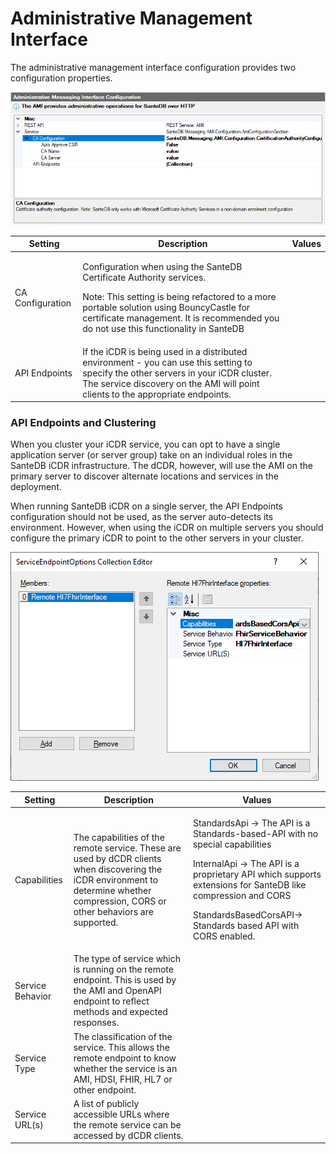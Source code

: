 # Administrative Management Interface

The administrative management interface configuration provides two configuration properties.

![](<../../../../.gitbook/assets/image (422) (1) (1) (1) (1) (1) (1).png>)

| Setting          | Description                                                                                                                                                                                                                                                         | Values |
| ---------------- | ------------------------------------------------------------------------------------------------------------------------------------------------------------------------------------------------------------------------------------------------------------------- | ------ |
| CA Configuration | <p>Configuration when using the SanteDB Certificate Authority services.</p><p>Note: This setting is being refactored to a more portable solution using BouncyCastle for certificate management. It is recommended you do not use this functionality in SanteDB </p> |        |
| API Endpoints    | If the iCDR is being used in a distributed environment - you can use this setting to specify the other servers in your iCDR cluster. The service discovery on the AMI will point clients to the appropriate endpoints.                                              |        |

### API Endpoints and Clustering

When you cluster your iCDR service, you can opt to have a single application server (or server group) take on an individual roles in the SanteDB iCDR infrastructure. The dCDR, however, will use the AMI on the primary server to discover alternate locations and services in the deployment.

When running SanteDB iCDR on a single server, the API Endpoints configuration should not be used, as the server auto-detects its environment. However, when using the iCDR on multiple servers you should configure the primary iCDR to point to the other servers in your cluster.

![](<../../../../.gitbook/assets/image (428) (1) (1) (1).png>)

| Setting          | Description                                                                                                                                                                           | Values                                                                                                                                                                                                                                                                      |
| ---------------- | ------------------------------------------------------------------------------------------------------------------------------------------------------------------------------------- | --------------------------------------------------------------------------------------------------------------------------------------------------------------------------------------------------------------------------------------------------------------------------- |
| Capabilities     | The capabilities of the remote service. These are used by dCDR clients when discovering the iCDR environment to determine whether compression, CORS or other behaviors are supported. | <p>StandardsApi -> The API is a Standards-based-API with no special capabilities</p><p>InternalApi -> The API is a proprietary API which supports extensions for SanteDB like compression and CORS</p><p>StandardsBasedCorsAPI-> Standards based API with CORS enabled.</p> |
| Service Behavior | The type of service which is running on the remote endpoint. This is used by the AMI and OpenAPI endpoint to reflect methods and expected responses.                                  |                                                                                                                                                                                                                                                                             |
| Service Type     | The classification of the service. This allows the remote endpoint to know whether the service is an AMI, HDSI, FHIR, HL7 or other endpoint.                                          |                                                                                                                                                                                                                                                                             |
| Service URL(s)   | A list of publicly accessible URLs where the remote service can be accessed by dCDR clients.                                                                                          |                                                                                                                                                                                                                                                                             |
